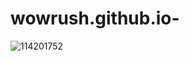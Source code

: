 # wowrush.github.io-

![114201752](https://user-images.githubusercontent.com/114201752/197106506-9796d08f-275f-47b4-b170-3999abd49efd.jpg)
